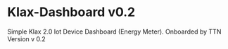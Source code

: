# Klax-Dashboard v0.2

Simple Klax 2.0 Iot Device Dashboard (Energy Meter). Onboarded by TTN
Version v 0.2

